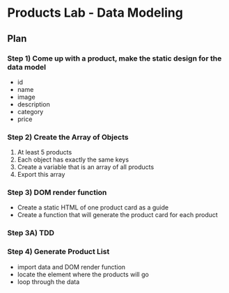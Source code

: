 # Products Lab - Data Modeling

## Plan

### Step 1) Come up with a product, make the static design for the data model
* id
* name
* image
* description
* category
* price

### Step 2) Create the Array of Objects
1. At least 5 products
2. Each object has exactly the same keys
3. Create a variable that is an array of all products
4. Export this array

### Step 3) DOM render function
* Create a static HTML of one product card as a guide
* Create a function that will generate the product card for each product

### Step 3A) TDD

### Step 4) Generate Product List
* import data and DOM render function
* locate the element where the products will go
* loop through the data